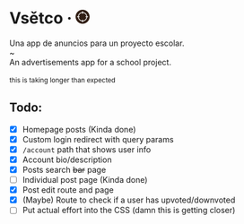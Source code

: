 # Vsětco &middot; <img src="https://github.com/ElCholoGamer/vsetco/raw/master/client/src/assets/img/logo.svg" height="25" />

Una app de anuncios para un proyecto escolar.<br/>
~<br/>
An advertisements app for a school project.

<small>this is taking longer than expected</small>

## Todo:

- [x] Homepage posts (Kinda done)
- [x] Custom login redirect with query params
- [x] `/account` path that shows user info
- [x] Account bio/description
- [x] Posts search ~~bar~~ page
- [ ] Individual post page (Kinda done)
- [x] Post edit route and page
- [x] (Maybe) Route to check if a user has upvoted/downvoted
- [ ] Put actual effort into the CSS (damn this is getting closer)
